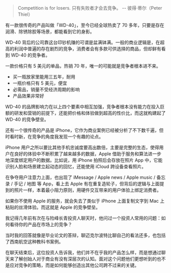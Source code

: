

> Competition is for losers.
> 只有失败者才会去竞争。
> -- 彼得·蒂尔（Peter Thiel）

有一款很传奇的产品叫做「WD-40」，至今已经全球热卖了 70 多年，只要是存在润滑、除锈除胶等场景，都能看到它的身影。

WD-40 背后的公司靠这台印钞机赚的可谓是盆满钵满。一般的商业逻辑是，在超高的利润中普遍的存在剧烈的竞争，消费者会有多款可供选择的商品，但却鲜有看到 WD-40 的竞争者。

一款价格只有 5 美元的单品，热销 70 年，唯一的可能就是竞争者根本进不来。

-  买一瓶放家里能用三五年，耐用
-  一瓶价格只有 5 美元，便宜
-  必需品，销量不受经济周期的影响
-  产品效果非常好

WD-40 的品牌影响力在以上四个要素中相互加强，竞争者根本没有能力在投入巨额的研发和营销的前提下，还能把价格和体验做到超高的性价比，而这就构建起了 WD-40 的竞争壁垒。

还有一个很传奇的产品是 iPhone，它作为商业案例已经被分析了不下数千遍，但时看时新，在竞争的角度我发现一个有趣的论点。

iPhone 用户之所以要比其他手机忠诚度要高出数倍，主要是完整的生态，使得用户在良好的体验中不断积累了越来越多的数据，Apple 借助于服务和算法进一步地深度绑定用户的数据。比如说，用 iPhone 拍照后会存放在照片 App 中，它能识别人脸和场景建立起动态的回忆，还能使用 iCloud 跨设备查看照片。

在争夺用户注意力上面，也出现了 iMessage / Apple news / Apple music / 备忘录 / 手记 / 地图 等 App，看上去 Apple 有在重复造轮子，但背后的逻辑与上面提到的照片一样，本着最小阻力原则，用硬件交互带来的用户体验上绑定消费者。

如果你不使用 Apple 的服务，就会失去了类似于 iPhone 上面复制文字到 Mac 上粘贴的丝滑体验。而这就是 Apple 的竞争壁垒。


我记得几年前有次在与险峰长青投资人聊天时，他问过一个投资人常用的问题：如何看待你的产品在市场上的竞争？

当时我的回答就像是毕业论文的答辩，聊迈克尔波特比聊自己的看法还多，也包括了西南航空这种教科书案例。

在聊天结束后，这位投资人告诉我，他们并不在乎我的产品怎么样，而是想通过聊天来了解创始人对于商业有没有深层次的认知。面对这个问题他们更想听到的也不是应对竞争的策略，而是如何能够创造出其他公司跨不过来的关键。